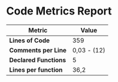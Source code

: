 # Code Metrics Report

| Metric                          | Value       |
|---------------------------------|-------------|
| **Lines of Code**               | 359         |
| **Comments per Line**           | 0,03 - (12) |
| **Declared Functions**          | 5           |
| **Lines per function**          | 36,2        |


